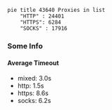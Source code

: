 
```mermaid
pie title 43640 Proxies in list
    "HTTP" : 24401
    "HTTPS": 6284
    "SOCKS" : 17916
```

### Some Info
#### Average Timeout

- mixed: 3.0s
- http: 1.5s
- https: 8.6s
- socks: 6.2s